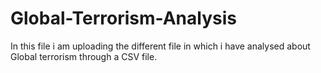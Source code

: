 # Global-Terrorism-Analysis
In this file i am uploading the different file in which i have analysed about Global terrorism through a CSV file. 
